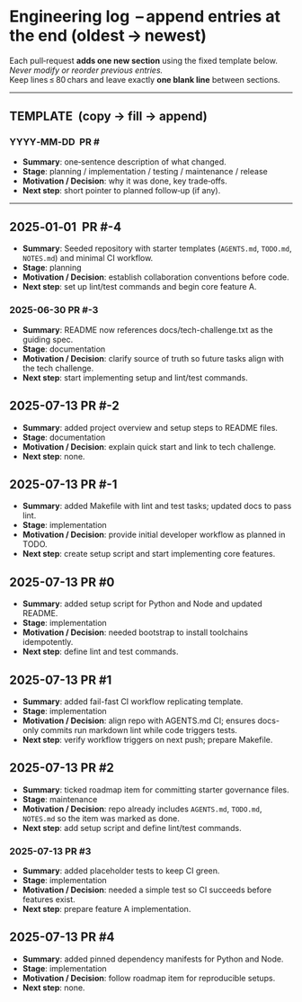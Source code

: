 # Engineering log  – append entries at **the end** (oldest → newest)

Each pull‑request **adds one new section** using the fixed template below.  
*Never modify or reorder previous entries.*  
Keep lines ≤ 80 chars and leave exactly **one blank line** between sections.

---

## TEMPLATE  (copy → fill → append)

### YYYY‑MM‑DD  PR #<number or draft>

- **Summary**: one‑sentence description of what changed.
- **Stage**: planning / implementation / testing / maintenance / release
- **Motivation / Decision**: why it was done, key trade‑offs.
- **Next step**: short pointer to planned follow‑up (if any).

---

## 2025‑01‑01  PR #-4
- **Summary**: Seeded repository with starter templates (`AGENTS.md`, `TODO.md`,
  `NOTES.md`) and minimal CI workflow.
- **Stage**: planning
- **Motivation / Decision**: establish collaboration conventions before code.
- **Next step**: set up lint/test commands and begin core feature A.

### 2025-06-30  PR #-3
- **Summary**: README now references docs/tech-challenge.txt as the guiding spec.
- **Stage**: documentation
- **Motivation / Decision**: clarify source of truth so future tasks align with the tech challenge.
- **Next step**: start implementing setup and lint/test commands.

## 2025-07-13  PR #-2
- **Summary**: added project overview and setup steps to README files.
- **Stage**: documentation
- **Motivation / Decision**: explain quick start and link to tech challenge.
- **Next step**: none.

## 2025-07-13  PR #-1
- **Summary**: added Makefile with lint and test tasks; updated docs to pass lint.
- **Stage**: implementation
- **Motivation / Decision**: provide initial developer workflow as planned in TODO.
- **Next step**: create setup script and start implementing core features.

## 2025-07-13  PR #0
- **Summary**: added setup script for Python and Node and updated README.
- **Stage**: implementation
- **Motivation / Decision**: needed bootstrap to install toolchains idempotently.
- **Next step**: define lint and test commands.

## 2025-07-13  PR #1
- **Summary**: added fail-fast CI workflow replicating template.
- **Stage**: implementation
- **Motivation / Decision**: align repo with AGENTS.md CI; ensures docs-only commits run markdown lint while code triggers tests.
- **Next step**: verify workflow triggers on next push; prepare Makefile.

## 2025-07-13  PR #2
- **Summary**: ticked roadmap item for committing starter governance files.
- **Stage**: maintenance
- **Motivation / Decision**: repo already includes `AGENTS.md`, `TODO.md`,
  `NOTES.md` so the item was marked as done.
- **Next step**: add setup script and define lint/test commands.

### 2025-07-13  PR #3
- **Summary**: added placeholder tests to keep CI green.
- **Stage**: implementation
- **Motivation / Decision**: needed a simple test so CI
  succeeds before features exist.
- **Next step**: prepare feature A implementation.

## 2025-07-13  PR #4
- **Summary**: added pinned dependency manifests for Python and Node.
- **Stage**: implementation
- **Motivation / Decision**: follow roadmap item for reproducible setups.
- **Next step**: none.

